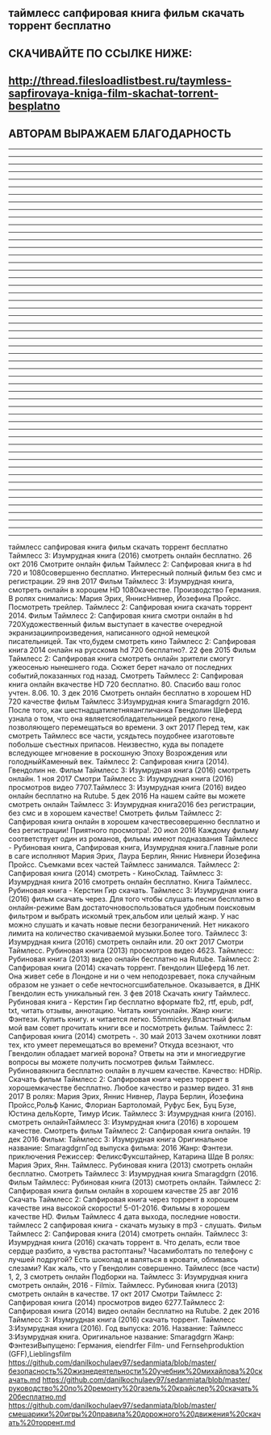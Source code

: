 таймлесс сапфировая книга фильм скачать торрент бесплатно
--------------------------------------------------
СКАЧИВАЙТЕ ПО ССЫЛКЕ НИЖЕ:
--------------------------------------------------
http://thread.filesloadlistbest.ru/taymless-sapfirovaya-kniga-film-skachat-torrent-besplatno
--------------------------------------------------
АВТОРАМ ВЫРАЖАЕМ БЛАГОДАРНОСТЬ
--------------------------------------------------
--------------------------------------------------
--------------------------------------------------
--------------------------------------------------
--------------------------------------------------
--------------------------------------------------
--------------------------------------------------
--------------------------------------------------
--------------------------------------------------
--------------------------------------------------
--------------------------------------------------
--------------------------------------------------
--------------------------------------------------
--------------------------------------------------
--------------------------------------------------
--------------------------------------------------
--------------------------------------------------
--------------------------------------------------
--------------------------------------------------
--------------------------------------------------
--------------------------------------------------
--------------------------------------------------
--------------------------------------------------
--------------------------------------------------
--------------------------------------------------
--------------------------------------------------
--------------------------------------------------
--------------------------------------------------
--------------------------------------------------
--------------------------------------------------
--------------------------------------------------
--------------------------------------------------
--------------------------------------------------
--------------------------------------------------
--------------------------------------------------
--------------------------------------------------
--------------------------------------------------
--------------------------------------------------
--------------------------------------------------
--------------------------------------------------
--------------------------------------------------
--------------------------------------------------
--------------------------------------------------
--------------------------------------------------
--------------------------------------------------
--------------------------------------------------
--------------------------------------------------
--------------------------------------------------
--------------------------------------------------
--------------------------------------------------
--------------------------------------------------
--------------------------------------------------
--------------------------------------------------
таймлесс сапфировая книга фильм скачать торрент бесплатно Таймлесс 3: Изумрудная книга (2016) смотреть онлайн бесплатно. 26 окт 2016  Смотрите онлайн фильм Таймлесс 2: Сапфировая книга в hd 720 и 1080совершенно бесплатно. Интересный полный фильм без смс и регистрации. 29 янв 2017  Фильм Таймлесс 3: Изумрудная книга, смотреть онлайн в хорошем HD 1080качестве. Производство Германия. В ролях снимались: Мария Эрих, ЯннисНивнер, Йозефина Пройсс. Посмотреть трейлер. Таймлесс 2: Сапфировая книга скачать торрент 2014. Фильм Таймлесс 2: Сапфировая книга смотри онлайн в hd 720Художественный фильм выступает в качестве очередной экранизациипроизведения, написанного одной немецкой писательницей.  Так что,будем смотреть кино Таймлесс 2: Сапфировая книга 2014 онлайн на русскомв hd 720 бесплатно?. 22 фев 2015  Фильм Таймлесс 2: Сапфировая книга смотреть онлайн зрители смогут ужеосенью нынешнего года. Сюжет берет начало от последних событий,показанных год назад.  Смотреть Таймлесс 2: Сапфировая книга онлайн вкачестве HD 720 бесплатно. 80. Спасибо ваш голос учтен. 8.06.  10. 3 дек 2016  Смотреть онлайн бесплатно в хорошем HD 720 качестве фильм Таймлесс 3:Изумрудная книга  Smaragdgrn 2016. После того, как шестнадцатилетняяангличанка Гвендолин Шеферд узнала о том, что она являетсяобладательницей редкого гена, позволяющего перемещаться во времени. 3 окт 2017  Перед тем, как смотреть Таймлесс все части, усядьтесь поудобнее изаготовьте побольше съестных припасов. Неизвестно, куда вы попадете вследующее мгновение  в роскошную Эпоху Возрождения или голодныйКаменный век. Таймлесс 2: Сапфировая книга (2014). Гвендолин не. Фильм Таймлесс 3: Изумрудная книга (2016)  смотреть онлайн. 1 ноя 2017  Смотри Таймлесс 3: Изумрудная книга (2016) просмотров видео 7707.Таймлесс 3: Изумрудная книга (2016) видео онлайн бесплатно на Rutube. 5 дек 2016  На нашем сайте вы можете смотреть онлайн Таймлесс 3: Изумрудная книга2016 без регистрации, без смс и в хорошем качестве!
Смотреть фильм Таймлесс 2: Сапфировая книга онлайн в хорошем качествесовершенно бесплатно и без регистрации! Приятного просмотра!. 20 июл 2016  Каждому фильму соответствует один из романов, фильмы имеют подназвания Таймлесс - Рубиновая книга, Cапфировая книга, Изумрудная книга.Главные роли в саге исполняют Мария Эрих, Лаура Берлин, Яннис Нивнери Йозефина Пройсс. Съемками всех частей Таймлесс занимался. Таймлесс 2: Сапфировая книга (2014) смотреть  - КиноСклад. Таймлесс 3: Изумрудная книга 2016 смотреть онлайн бесплатно. Книга Таймлесс. Рубиновая книга - Керстин Гир скачать. Таймлесс 3: Изумрудная книга (2016) фильм скачать через. Для того чтобы слушать песни бесплатно в онлайн-режиме Вам достаточновоспользоваться удобным поисковым фильтром и выбрать искомый трек,альбом или целый жанр. У нас можно слушать и качать новые песни безограничений. Нет никакого лимита на количество скачиваемой музыки.Более того. Таймлесс 3: Изумрудная книга (2016) смотреть онлайн или. 20 окт 2017  Смотри Таймлесс. Рубиновая книга (2013) просмотров видео 4623. Таймлесс: Рубиновая книга (2013) видео онлайн бесплатно на Rutube. Таймлесс 2: Сапфировая книга (2014) скачать торрент. Гвендолин Шеферд 16 лет. Она живет себе в Лондоне и ни о чем неподозревает, пока случайным образом не узнает о себе нечтосногсшибательное. Оказывается, в ДНК Гвендолин есть уникальный ген.
3 фев 2018  Скачать книгу Таймлесс. Рубиновая книга - Керстин Гир бесплатно вформате fb2, rtf, epub, pdf, txt, читать отзывы, аннотацию. Читать книгуонлайн. Жанр книги: Фэнтези. Купить книгу.  и читается легко. 55mmickey.Властный фильм мой вам совет прочитать книги все и посмотреть фильм. Таймлесс 2: Сапфировая книга (2014) смотреть  -. 30 май 2013  Зачем охотники ловят тех, кто умеет перемещаться во времени? Откуда всезнают, что Гвендолин обладает магией ворона? Ответы на эти и многиедругие вопросы вы можете получить посмотрев фильм Таймлесс. Рубиноваякнига бесплатно онлайн в лучшем качестве. Качество: HDRip. Скачать фильм Таймлесс 2: Сапфировая книга через торрент в хорошемкачестве бесплатно. Любое качество и размер видео. 31 янв 2017  В ролях: Мария Эрих, Яннис Нивнер, Лаура Берлин, Йозефина Пройсс,Рольф Канис, Флориан Бартоломай, Руфус Бек, Буц Бузе, Юстина дельКорте, Тимур Исик. Таймлесс 3: Изумрудная книга (2016). смотреть онлайнТаймлесс 3: Изумрудная книга (2016) в хорошем качестве. Смотреть фильм Таймлесс 2: Сапфировая книга онлайн. 19 дек 2016  Фильм: Таймлесс 3: Изумрудная книга Оригинальное название: SmaragdgrnГод выпуска фильма: 2016 Жанр: Фэнтези. приключения Режиссер: ФеликсФуксштайнер, Катарина Шде В ролях: Мария Эрих, Янн. Таймлесс. Рубиновая книга (2013) смотреть онлайн бесплатно. Смотреть Таймлесс 3: Изумрудная книга  Smaragdgrn (2016. Фильм Таймлесс: Рубиновая книга (2013)  смотреть онлайн. Таймлесс 2: Сапфировая книга фильм онлайн в хорошем качестве
25 авг 2016  Скачать Таймлесс 2: Сапфировая книга через торрент в хорошем качестве ина высокой скорости! 5-01-2016. Фильмы в хорошем качестве HD. Фильм Таймлесс 4 дата выхода, последние новости. таймлесс 2 сапфировая книга - скачать музыку в mp3 - слушать. Фильм Таймлесс 2: Сапфировая книга (2014)  смотреть онлайн. Таймлесс 3: Изумрудная книга (2016) скачать торрент в. Что делать, если твое сердце разбито, а чувства растоптаны? Часамиболтать по телефону с лучшей подругой? Есть шоколад и валяться в кровати, обливаясь слезами? Как жаль, что у Гвендолин совершенно. Таймлесс (все части)  1, 2, 3 смотреть онлайн  Подборки на. Таймлесс 3: Изумрудная книга смотреть онлайн, 2016 - Filmix. Таймлесс. Рубиновая книга (2013) смотреть онлайн в качестве. 17 окт 2017  Смотри Таймлесс 2: Сапфировая книга (2014) просмотров видео 6277.Таймлесс 2: Сапфировая книга (2014) видео онлайн бесплатно на Rutube. 2 дек 2016  Таймлесс 3: Изумрудная книга (2016) скачать торрент. Таймлесс 3:Изумрудная книга (2016). Год выпуска: 2016. Название: Таймлесс 3:Изумрудная книга. Оригинальное название: Smaragdgrn Жанр: ФэнтезиВыпущено: Германия, eiendrfer Film- und Fernsehproduktion (GFF),Lieblingsfilm
https://github.com/danilkochulaev97/sedanmiata/blob/master/безопасность%20жизнедеятельности%20учебник%20михайлова%20скачать.md
https://github.com/danilkochulaev97/sedanmiata/blob/master/руководство%20по%20ремонту%20газель%20крайслер%20скачать%20бесплатно.md
https://github.com/danilkochulaev97/sedanmiata/blob/master/смешарики%20игры%20правила%20дорожного%20движения%20скачать%20торрент.md